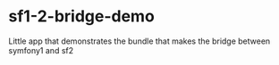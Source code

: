 sf1-2-bridge-demo
=================

Little app that demonstrates the bundle that makes the bridge between symfony1 and sf2
